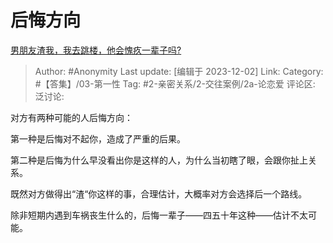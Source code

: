 # 后悔方向
[男朋友渣我，我去跳楼，他会愧疚一辈子吗?](https://www.zhihu.com/question/631172458/answer/3310797132)

> Author: #Anonymity
> Last update: [编辑于 2023-12-02]
> Link:
> Category:  #【答集】/03-第一性
> Tag: #2-亲密关系/2-交往案例/2a-论恋爱
> 评论区:
> 泛讨论:

对方有两种可能的人后悔方向：

第一种是后悔对不起你，造成了严重的后果。

第二种是后悔为什么早没看出你是这样的人，为什么当初瞎了眼，会跟你扯上关系。

既然对方做得出“渣“你这样的事，合理估计，大概率对方会选择后一个路线。

除非短期内遇到车祸丧生什么的，后悔一辈子——四五十年这种——估计不太可能。
